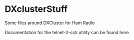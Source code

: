 # DXclusterStuff

Some files around DXCluster for  Ham Radio

Documentation for the telnet-2-ssh utility can be found here
